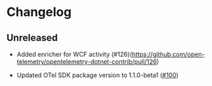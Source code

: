 # Changelog

## Unreleased

* Added enricher for WCF activity
  (#126)(https://github.com/open-telemetry/opentelemetry-dotnet-contrib/pull/126)

* Updated OTel SDK package version to 1.1.0-beta1
  ([#100](https://github.com/open-telemetry/opentelemetry-dotnet-contrib/pull/100))
